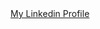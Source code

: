<!DOCTYPE html>
<head>
<a href="https://www.linkedin.com/in/dane-lynch-59363973/">My Linkedin Profile</a>
</head>
</html>
